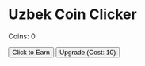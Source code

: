 <!DOCTYPE html>
<html lang="en">
<head>
    <meta charset="UTF-8">
    <meta name="viewport" content="width=device-width, initial-scale=1.0">
    <title>Uzbek coin Clicker</title>
    <link rel="stylesheet" href="styles.css">
</head>
<body>
    <div id="game-container">
        <h1>Uzbek Coin Clicker</h1>
        <p>Coins: <span id="coins">0</span></p>
        <button id="click-btn">Click to Earn</button>
        <button id="upgrade-btn">Upgrade (Cost: 10)</button>
    </div>
    <script src="script.js"></script>
</body>
</html>
